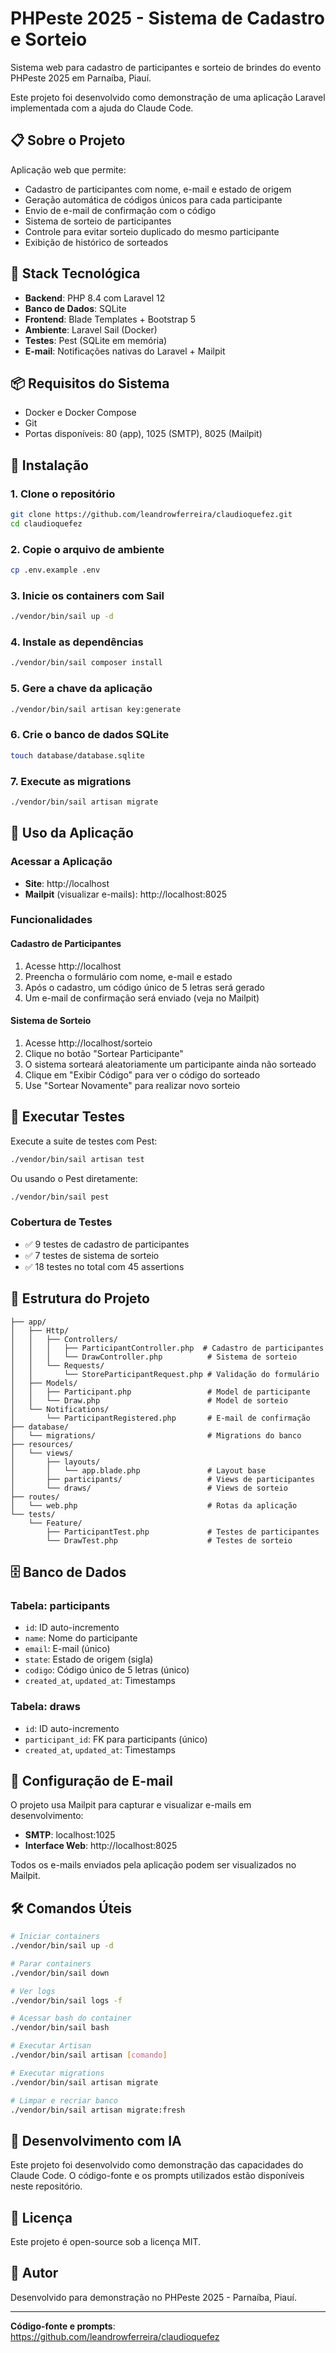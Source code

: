 # PHPeste 2025 - Sistema de Cadastro e Sorteio

Sistema web para cadastro de participantes e sorteio de brindes do evento PHPeste 2025 em Parnaíba, Piauí.

Este projeto foi desenvolvido como demonstração de uma aplicação Laravel implementada com a ajuda do Claude Code.

## 📋 Sobre o Projeto

Aplicação web que permite:
- Cadastro de participantes com nome, e-mail e estado de origem
- Geração automática de códigos únicos para cada participante
- Envio de e-mail de confirmação com o código
- Sistema de sorteio de participantes
- Controle para evitar sorteio duplicado do mesmo participante
- Exibição de histórico de sorteados

## 🚀 Stack Tecnológica

- **Backend**: PHP 8.4 com Laravel 12
- **Banco de Dados**: SQLite
- **Frontend**: Blade Templates + Bootstrap 5
- **Ambiente**: Laravel Sail (Docker)
- **Testes**: Pest (SQLite em memória)
- **E-mail**: Notificações nativas do Laravel + Mailpit

## 📦 Requisitos do Sistema

- Docker e Docker Compose
- Git
- Portas disponíveis: 80 (app), 1025 (SMTP), 8025 (Mailpit)

## 🔧 Instalação

### 1. Clone o repositório

```bash
git clone https://github.com/leandrowferreira/claudioquefez.git
cd claudioquefez
```

### 2. Copie o arquivo de ambiente

```bash
cp .env.example .env
```

### 3. Inicie os containers com Sail

```bash
./vendor/bin/sail up -d
```

### 4. Instale as dependências

```bash
./vendor/bin/sail composer install
```

### 5. Gere a chave da aplicação

```bash
./vendor/bin/sail artisan key:generate
```

### 6. Crie o banco de dados SQLite

```bash
touch database/database.sqlite
```

### 7. Execute as migrations

```bash
./vendor/bin/sail artisan migrate
```

## 🎯 Uso da Aplicação

### Acessar a Aplicação

- **Site**: http://localhost
- **Mailpit** (visualizar e-mails): http://localhost:8025

### Funcionalidades

#### Cadastro de Participantes
1. Acesse http://localhost
2. Preencha o formulário com nome, e-mail e estado
3. Após o cadastro, um código único de 5 letras será gerado
4. Um e-mail de confirmação será enviado (veja no Mailpit)

#### Sistema de Sorteio
1. Acesse http://localhost/sorteio
2. Clique no botão "Sortear Participante"
3. O sistema sorteará aleatoriamente um participante ainda não sorteado
4. Clique em "Exibir Código" para ver o código do sorteado
5. Use "Sortear Novamente" para realizar novo sorteio

## 🧪 Executar Testes

Execute a suite de testes com Pest:

```bash
./vendor/bin/sail artisan test
```

Ou usando o Pest diretamente:

```bash
./vendor/bin/sail pest
```

### Cobertura de Testes

- ✅ 9 testes de cadastro de participantes
- ✅ 7 testes de sistema de sorteio
- ✅ 18 testes no total com 45 assertions

## 📁 Estrutura do Projeto

```
├── app/
│   ├── Http/
│   │   ├── Controllers/
│   │   │   ├── ParticipantController.php  # Cadastro de participantes
│   │   │   └── DrawController.php          # Sistema de sorteio
│   │   └── Requests/
│   │       └── StoreParticipantRequest.php # Validação do formulário
│   ├── Models/
│   │   ├── Participant.php                 # Model de participante
│   │   └── Draw.php                        # Model de sorteio
│   └── Notifications/
│       └── ParticipantRegistered.php       # E-mail de confirmação
├── database/
│   └── migrations/                         # Migrations do banco
├── resources/
│   └── views/
│       ├── layouts/
│       │   └── app.blade.php               # Layout base
│       ├── participants/                   # Views de participantes
│       └── draws/                          # Views de sorteio
├── routes/
│   └── web.php                             # Rotas da aplicação
└── tests/
    └── Feature/
        ├── ParticipantTest.php             # Testes de participantes
        └── DrawTest.php                    # Testes de sorteio
```

## 🗄️ Banco de Dados

### Tabela: participants
- `id`: ID auto-incremento
- `name`: Nome do participante
- `email`: E-mail (único)
- `state`: Estado de origem (sigla)
- `codigo`: Código único de 5 letras (único)
- `created_at`, `updated_at`: Timestamps

### Tabela: draws
- `id`: ID auto-incremento
- `participant_id`: FK para participants (único)
- `created_at`, `updated_at`: Timestamps

## 📧 Configuração de E-mail

O projeto usa Mailpit para capturar e visualizar e-mails em desenvolvimento:

- **SMTP**: localhost:1025
- **Interface Web**: http://localhost:8025

Todos os e-mails enviados pela aplicação podem ser visualizados no Mailpit.

## 🛠️ Comandos Úteis

```bash
# Iniciar containers
./vendor/bin/sail up -d

# Parar containers
./vendor/bin/sail down

# Ver logs
./vendor/bin/sail logs -f

# Acessar bash do container
./vendor/bin/sail bash

# Executar Artisan
./vendor/bin/sail artisan [comando]

# Executar migrations
./vendor/bin/sail artisan migrate

# Limpar e recriar banco
./vendor/bin/sail artisan migrate:fresh
```

## 🤖 Desenvolvimento com IA

Este projeto foi desenvolvido como demonstração das capacidades do Claude Code. O código-fonte e os prompts utilizados estão disponíveis neste repositório.

## 📄 Licença

Este projeto é open-source sob a licença MIT.

## 👥 Autor

Desenvolvido para demonstração no PHPeste 2025 - Parnaíba, Piauí.

---

**Código-fonte e prompts**: https://github.com/leandrowferreira/claudioquefez
